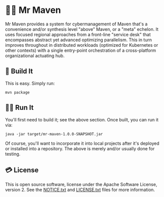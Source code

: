 # 👨‍🏭 Mr Maven

Mr Maven provides a system for cybermanagement of Maven that's a convenience and/or synthesis level "above" Maven, or a "meta" echelon. It uses focused regional approaches from a front-line "service desk" that encompasses abstract yet advanced optimizing parallelism. This in turn improves throughout in distributed workloads (optimized for Kubernetes or other contexts) with a single entry-point orchestration of a cross-platform organizational actuating hub.


## 🔧 Build It

This is easy. Simply run:

    mvn package


## 🏃‍♀️ Run It

You'll first need to build it; see the above section. Once built, you can run it via:

    java -jar target/mr-maven-1.0.0-SNAPSHOT.jar

Of course, you'll want to incorporate it into local projects after it's deployed or installed into a repository. The above is merely and/or usually done for testing.


## 💳 License

This is open source software, license under the Apache Software License, version 2. See the [NOTICE.txt](NOTICE.txt) and [LICENSE.txt](LICENSE.txt) files for more information.
